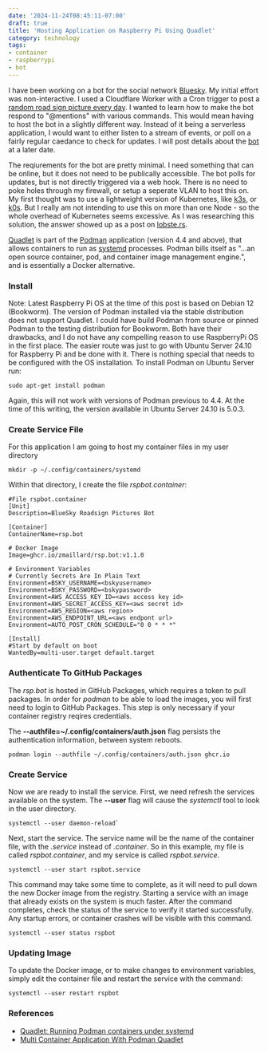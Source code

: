 ```yaml
---
date: '2024-11-24T08:45:11-07:00'
draft: true
title: 'Hosting Application on Raspberry Pi Using Quadlet'
category: technology
tags:
- container
- raspberrypi
- bot
---
```

I have been working on a bot for the social network [Bluesky](https://bsky.app).  My initial effort was non-interactive.  I used a Cloudflare Worker with a Cron trigger to post a [random road sign picture every day](http://github.com/zmaillard/rspodt).  I wanted to learn how to make the bot respond to "@mentions" with various commands.  This would mean having to host the bot in a slightly different way.  Instead of it being a serverless application, I would want to either listen to a stream of events, or poll on a fairly regular caedance to check for updates.  I will post details about the [bot](http://github.com/zmaillard/rsp.bot) at a later date.


The reqiurements for the bot are pretty minimal.  I need something that can be online, but it does not need to be publically accessible.  The bot polls for updates, but is not directly triggered via a web hook.  There is no need to poke holes through my firewall, or setup a seperate VLAN to host this on.  My first thought was to use a lightweight version of Kubernetes, like [k3s](http://k3s.io), or [k0s](http://k0sproject.io).  But I really am not intending to use this on more than one Node - so the whole overhead of Kubernetes seems excessive.  As I was researching this solution, the answer showed up as a post on [lobste.rs](https://lobste.rs/s/vajg5m/what_is_boring_technology_solution_for).


[Quadlet](https://docs.podman.io/en/latest/markdown/podman-systemd.unit.5.html) is part of the [Podman](https://podman.io) application (version 4.4 and above), that allows containers to run as [systemd](https://systemd.io) processes.  Podman bills itself as "...an open source container, pod, and container image management engine.", and is essentially a Docker alternative.

### Install
Note: Latest Raspberry Pi OS at the time of this post is based on Debian 12 (Bookworm).  The version of Podman installed via the stable distribution does not support Quadlet.  I could have build Podman from source or pinned Podman to the testing distribution for Bookworm.  Both have their drawbacks, and I do not have any compelling reason to use RaspberryPi OS in the first place.  The easier route was just to go with Ubuntu Server 24.10 for Raspberry Pi and be done with it.  There is nothing special that needs to be configured with the OS installation.  To install Podman on Ubuntu Server run:

```
sudo apt-get install podman
```

Again, this will not work with versions of Podman previous to 4.4.  At the time of this writing, the version available in Ubuntu Server 24.10 is 5.0.3.

### Create Service File
For this application I am going to host my container files in my user directory
```
mkdir -p ~/.config/containers/systemd
```

Within that directory, I create the file *rspbot.container*:
```
#File rspbot.container
[Unit]
Description=BlueSky Roadsign Pictures Bot

[Container]
ContainerName=rsp.bot

# Docker Image
Image=ghcr.io/zmaillard/rsp.bot:v1.1.0

# Environment Variables
# Currently Secrets Are In Plain Text
Environment=BSKY_USERNAME=<bskyusername>
Environment=BSKY_PASSWORD=<bskypassword>
Environment=AWS_ACCESS_KEY_ID=<aws access key id>
Environment=AWS_SECRET_ACCESS_KEY=<aws secret id>
Environment=AWS_REGION=<aws region>
Environment=AWS_ENDPOINT_URL=<aws endpont url>
Environment=AUTO_POST_CRON_SCHEDULE="0 0 * * *"

[Install]
#Start by default on boot
WantedBy=multi-user.target default.target
```


### Authenticate To GitHub Packages
The *rsp.bot* is hosted in GitHub Packages, which requires a token to pull packages.  In order for *podman* to be able to load the images, you will first need to login to GitHub Packages.  This step is only necessary if your container registry reqires credentials.

The **--authfile=~/.config/containers/auth.json** flag persists the authentication information, between system reboots.

```
podman login --authfile ~/.config/containers/auth.json ghcr.io
```

### Create Service
Now we are ready to install the service.  First, we need refresh the services available on the system.  The **--user** flag will cause the *systemctl* tool to look in the user directory.

```
systemctl --user daemon-reload`
```

Next, start the service.  The service name will be the name of the container file, with the *.service* instead of *.container*.  So in this example, my file is called *rspbot.container*, and my service is called *rspbot.service*.

```
systemctl --user start rspbot.service
```

This command may take some time to complete, as it will need to pull down the new Docker image from the registry.  Starting a service with an image that already exists on the system is much faster.  After the command completes, check the status of the service to verify it started successfully.  Any startup errors, or container crashes will be visible with this command.

```
systemctl --user status rspbot
```

### Updating Image
To update the Docker image, or to make changes to environment variables, simply edit the container file and restart the service with the command:

```
systemctl --user restart rspbot
```

### References
- [Quadlet: Running Podman containers under systemd](https://mo8it.com/blog/quadlet/)
- [Multi Container Application With Podman Quadlet](https://www.redhat.com/en/blog/multi-container-application-podman-quadlet)
